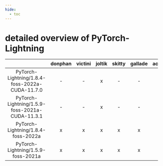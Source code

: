 ```yaml
---
hide:
  - toc
---
```


detailed overview of PyTorch-Lightning
======================================

| |donphan|victini|joltik|skitty|gallade|accelgor|swalot|doduo|
| :---: | :---: | :---: | :---: | :---: | :---: | :---: | :---: | :---: |
|PyTorch-Lightning/1.8.4-foss-2022a-CUDA-11.7.0|-|-|x|-|-|x|-|-|
|PyTorch-Lightning/1.5.9-foss-2021a-CUDA-11.3.1|-|-|x|-|-|x|-|-|
|PyTorch-Lightning/1.8.4-foss-2022a|x|x|x|x|x|x|x|x|
|PyTorch-Lightning/1.5.9-foss-2021a|x|x|x|x|x|x|x|x|
